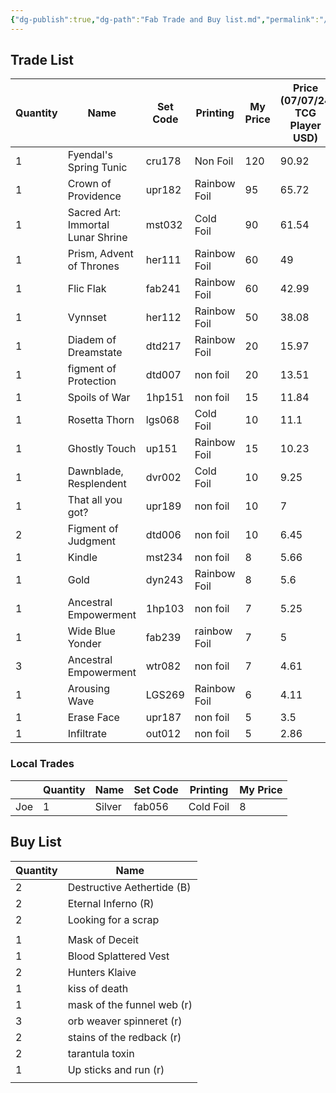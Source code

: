 ```yaml
---
{"dg-publish":true,"dg-path":"Fab Trade and Buy list.md","permalink":"/fab-trade-and-buy-list/","tags":["notes"]}
---
```



## Trade List

| Quantity | Name                              | Set Code | Printing     | My Price | Price (07/07/24 TCG Player USD) | Aud      |
| -------- | --------------------------------- | -------- | ------------ | -------- | ------------------------------- | -------- |
| 1        | Fyendal's Spring Tunic            | cru178   | Non Foil     | 120      | 90.92                           | 134.5616 |
| 1        | Crown of Providence               | upr182   | Rainbow Foil | 95       | 65.72                           | 97.2656  |
| 1        | Sacred Art: Immortal Lunar Shrine | mst032   | Cold Foil    | 90       | 61.54                           | 91.0792  |
| 1        | Prism, Advent of Thrones          | her111   | Rainbow Foil | 60       | 49                              | 72.52    |
| 1        | Flic Flak                         | fab241   | Rainbow Foil | 60       | 42.99                           | 63.6252  |
| 1        | Vynnset                           | her112   | Rainbow Foil | 50       | 38.08                           | 56.3584  |
| 1        | Diadem of Dreamstate              | dtd217   | Rainbow Foil | 20       | 15.97                           | 23.6356  |
| 1        | figment of Protection             | dtd007   | non foil     | 20       | 13.51                           | 19.9948  |
| 1        | Spoils of War                     | 1hp151   | non foil     | 15       | 11.84                           | 17.5232  |
| 1        | Rosetta Thorn                     | lgs068   | Cold Foil    | 10       | 11.1                            | 16.428   |
| 1        | Ghostly Touch                     | up151    | Rainbow Foil | 15       | 10.23                           | 15.1404  |
| 1        | Dawnblade, Resplendent            | dvr002   | Cold Foil    | 10       | 9.25                            | 13.69    |
| 1        | That all you got?                 | upr189   | non foil     | 10       | 7                               | 10.36    |
| 2        | Figment of Judgment               | dtd006   | non foil     | 10       | 6.45                            | 9.546    |
| 1        | Kindle                            | mst234   | non foil     | 8        | 5.66                            | 8.3768   |
| 1        | Gold                              | dyn243   | Rainbow Foil | 8        | 5.6                             | 8.288    |
| 1        | Ancestral Empowerment             | 1hp103   | non foil     | 7        | 5.25                            | 7.77     |
| 1        | Wide Blue Yonder                  | fab239   | rainbow Foil | 7        | 5                               | 7.4      |
| 3        | Ancestral Empowerment             | wtr082   | non foil     | 7        | 4.61                            | 6.8228   |
| 1        | Arousing Wave                     | LGS269   | Rainbow Foil | 6        | 4.11                            | 6.0828   |
| 1        | Erase Face                        | upr187   | non foil     | 5        | 3.5                             | 5.18     |
| 1        | Infiltrate                        | out012   | non foil     | 5        | 2.86                            | 4.2328   |

### Local Trades

|       | Quantity | Name   | Set Code | Printing  | My Price |
| ----- | -------- | ------ | -------- | --------- | -------- |
| Joe   | 1        | Silver | fab056   | Cold Foil | 8        |

## Buy List

| Quantity | Name                       |
| -------- | -------------------------- |
| 2        | Destructive Aethertide (B) |
| 2        | Eternal Inferno (R)        |
| 2        | Looking for a scrap        |
|          |                            |
| 1        | Mask of Deceit             |
| 1        | Blood Splattered Vest      |
| 2        | Hunters Klaive             |
| 1        | kiss of death              |
| 1        | mask of the funnel web (r) |
| 3        | orb weaver spinneret (r)   |
| 2        | stains of the redback (r)  |
| 2        | tarantula toxin            |
| 1        | Up sticks and run (r)      |
|          |                            |
